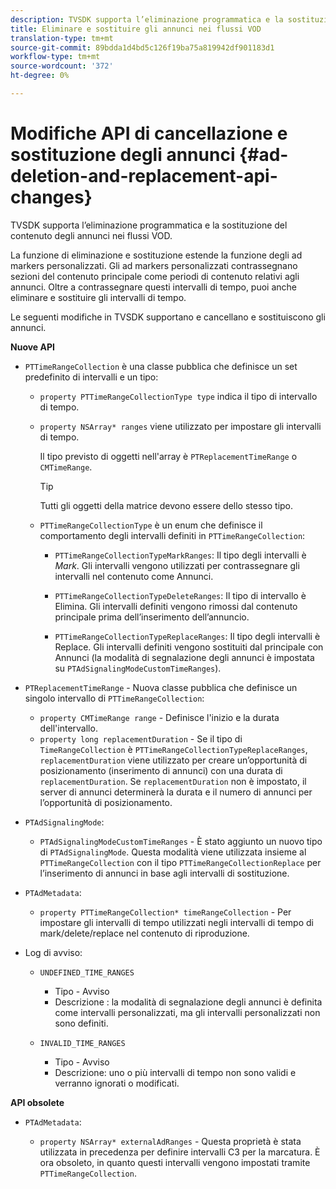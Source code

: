```yaml
---
description: TVSDK supporta l’eliminazione programmatica e la sostituzione del contenuto degli annunci nei flussi VOD.
title: Eliminare e sostituire gli annunci nei flussi VOD
translation-type: tm+mt
source-git-commit: 89bdda1d4bd5c126f19ba75a819942df901183d1
workflow-type: tm+mt
source-wordcount: '372'
ht-degree: 0%

---
```



# Modifiche API di cancellazione e sostituzione degli annunci {#ad-deletion-and-replacement-api-changes}

TVSDK supporta l’eliminazione programmatica e la sostituzione del contenuto degli annunci nei flussi VOD.

La funzione di eliminazione e sostituzione estende la funzione degli ad markers personalizzati. Gli ad markers personalizzati contrassegnano sezioni del contenuto principale come periodi di contenuto relativi agli annunci. Oltre a contrassegnare questi intervalli di tempo, puoi anche eliminare e sostituire gli intervalli di tempo.

Le seguenti modifiche in TVSDK supportano e cancellano e sostituiscono gli annunci.

**Nuove API**

* `PTTimeRangeCollection` è una classe pubblica che definisce un set predefinito di intervalli e un tipo:

   * `property PTTimeRangeCollectionType type` indica il tipo di intervallo di tempo.
   * `property NSArray* ranges` viene utilizzato per impostare gli intervalli di tempo.

      Il tipo previsto di oggetti nell&#39;array è `PTReplacementTimeRange` o `CMTimeRange`.

      >[!TIP]
      >
      >Tutti gli oggetti della matrice devono essere dello stesso tipo.

   * `PTTimeRangeCollectionType` è un enum che definisce il comportamento degli intervalli definiti in  `PTTimeRangeCollection`:

      * `PTTimeRangeCollectionTypeMarkRanges`: Il tipo degli intervalli è  *Mark*. Gli intervalli vengono utilizzati per contrassegnare gli intervalli nel contenuto come Annunci.

      * `PTTimeRangeCollectionTypeDeleteRanges`: Il tipo di intervallo è Elimina. Gli intervalli definiti vengono rimossi dal contenuto principale prima dell’inserimento dell’annuncio.
      * `PTTimeRangeCollectionTypeReplaceRanges`: Il tipo degli intervalli è Replace. Gli intervalli definiti vengono sostituiti dal principale con Annunci (la modalità di segnalazione degli annunci è impostata su `PTAdSignalingModeCustomTimeRanges`).

* `PTReplacementTimeRange` - Nuova classe pubblica che definisce un singolo intervallo di  `PTTimeRangeCollection`:

   * `property CMTimeRange range` - Definisce l&#39;inizio e la durata dell&#39;intervallo.
   * `property long replacementDuration` - Se il tipo di  `TimeRangeCollection` è  `PTTimeRangeCollectionTypeReplaceRanges`,  `replacementDuration` viene utilizzato per creare un’opportunità di posizionamento (inserimento di annunci) con una durata di  `replacementDuration`. Se `replacementDuration` non è impostato, il server di annunci determinerà la durata e il numero di annunci per l’opportunità di posizionamento.

* `PTAdSignalingMode`:

   * `PTAdSignalingModeCustomTimeRanges` - È stato aggiunto un nuovo tipo di  `PTAdSignalingMode`. Questa modalità viene utilizzata insieme al `PTTimeRangeCollection` con il tipo `PTTimeRangeCollectionReplace` per l’inserimento di annunci in base agli intervalli di sostituzione.

* `PTAdMetadata`:

   * `property PTTimeRangeCollection* timeRangeCollection` - Per impostare gli intervalli di tempo utilizzati negli intervalli di tempo di mark/delete/replace nel contenuto di riproduzione.

* Log di avviso:

   * `UNDEFINED_TIME_RANGES`

      * Tipo - Avviso
      * Descrizione : la modalità di segnalazione degli annunci è definita come intervalli personalizzati, ma gli intervalli personalizzati non sono definiti.
   * `INVALID_TIME_RANGES`

      * Tipo - Avviso
      * Descrizione: uno o più intervalli di tempo non sono validi e verranno ignorati o modificati.


**API obsolete**

* `PTAdMetadata`:

   * `property NSArray* externalAdRanges` - Questa proprietà è stata utilizzata in precedenza per definire intervalli C3 per la marcatura. È ora obsoleto, in quanto questi intervalli vengono impostati tramite `PTTimeRangeCollection`.